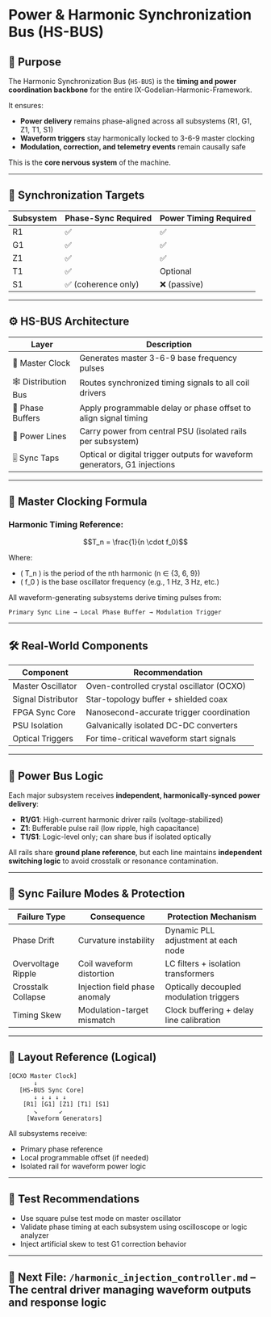 # Power & Harmonic Synchronization Bus (HS-BUS)

## 🧠 Purpose

The Harmonic Synchronization Bus (`HS-BUS`) is the **timing and power coordination backbone** for the entire IX-Godelian-Harmonic-Framework.

It ensures:
- **Power delivery** remains phase-aligned across all subsystems (R1, G1, Z1, T1, S1)
- **Waveform triggers** stay harmonically locked to 3-6-9 master clocking
- **Modulation, correction, and telemetry events** remain causally safe

This is the **core nervous system** of the machine.

---

## 🔗 Synchronization Targets

| Subsystem | Phase-Sync Required | Power Timing Required |
|-----------|----------------------|------------------------|
| R1        | ✅                   | ✅                     |
| G1        | ✅                   | ✅                     |
| Z1        | ✅                   | ✅                     |
| T1        | ✅                   | Optional               |
| S1        | ✅ (coherence only)  | ❌ (passive)           |

---

## ⚙️ HS-BUS Architecture

| Layer           | Description                                                                 |
|------------------|-----------------------------------------------------------------------------|
| 🧠 Master Clock   | Generates master 3-6-9 base frequency pulses                                 |
| 🕸️ Distribution Bus | Routes synchronized timing signals to all coil drivers                     |
| 🧱 Phase Buffers  | Apply programmable delay or phase offset to align signal timing              |
| 🔋 Power Lines    | Carry power from central PSU (isolated rails per subsystem)                 |
| 🎚️ Sync Taps      | Optical or digital trigger outputs for waveform generators, G1 injections   |

---

## 🧮 Master Clocking Formula

### Harmonic Timing Reference:

```math
T_n = \frac{1}{n \cdot f_0}
```

Where:
- \( T_n \) is the period of the nth harmonic (n ∈ {3, 6, 9})  
- \( f_0 \) is the base oscillator frequency (e.g., 1 Hz, 3 Hz, etc.)

All waveform-generating subsystems derive timing pulses from:

```text
Primary Sync Line → Local Phase Buffer → Modulation Trigger
```

---

## 🛠️ Real-World Components

| Component       | Recommendation                            |
|------------------|--------------------------------------------|
| Master Oscillator | Oven-controlled crystal oscillator (OCXO) |
| Signal Distributor | Star-topology buffer + shielded coax     |
| FPGA Sync Core   | Nanosecond-accurate trigger coordination   |
| PSU Isolation    | Galvanically isolated DC-DC converters     |
| Optical Triggers | For time-critical waveform start signals   |

---

## 🔌 Power Bus Logic

Each major subsystem receives **independent, harmonically-synced power delivery**:

- **R1/G1**: High-current harmonic driver rails (voltage-stabilized)
- **Z1**: Bufferable pulse rail (low ripple, high capacitance)
- **T1/S1**: Logic-level only; can share bus if isolated optically

All rails share **ground plane reference**, but each line maintains **independent switching logic** to avoid crosstalk or resonance contamination.

---

## 🧪 Sync Failure Modes & Protection

| Failure Type       | Consequence                          | Protection Mechanism                     |
|--------------------|---------------------------------------|-------------------------------------------|
| Phase Drift        | Curvature instability                 | Dynamic PLL adjustment at each node       |
| Overvoltage Ripple | Coil waveform distortion              | LC filters + isolation transformers       |
| Crosstalk Collapse | Injection field phase anomaly         | Optically decoupled modulation triggers   |
| Timing Skew        | Modulation-target mismatch            | Clock buffering + delay line calibration  |

---

## 📐 Layout Reference (Logical)

```text
[OCXO Master Clock]
       ↓
   [HS-BUS Sync Core]
       ↓ ↓ ↓ ↓ ↓
    [R1] [G1] [Z1] [T1] [S1]
       ↘      ↙
     [Waveform Generators]
```

All subsystems receive:
- Primary phase reference
- Local programmable offset (if needed)
- Isolated rail for waveform power logic

---

## 🔁 Test Recommendations

- Use square pulse test mode on master oscillator  
- Validate phase timing at each subsystem using oscilloscope or logic analyzer  
- Inject artificial skew to test G1 correction behavior

---

## 🔗 Next File: `/harmonic_injection_controller.md` – The central driver managing waveform outputs and response logic
